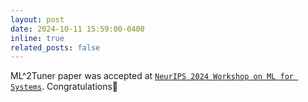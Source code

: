 ```yaml
---
layout: post
date: 2024-10-11 15:59:00-0400
inline: true
related_posts: false
---
```

ML^2Tuner paper was accepted at <a href="https://mlforsystems.org/">`NeurIPS 2024 Workshop on ML for Systems`</a>. Congratulations:tada:

